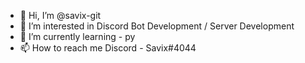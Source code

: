 - 👋 Hi, I’m @savix-git
- 👀 I’m interested in Discord Bot Development / Server Development
- 🌱 I’m currently learning  - py 
- 📫 How to reach me Discord - Savix#4044

<!---
savix-git/savix-git is a ✨ special ✨ repository because its `README.md` (this file) appears on your GitHub profile.
You can click the Preview link to take a look at your changes.
--->
